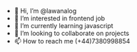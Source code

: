 - 👋 Hi, I’m @lawanalog
- 👀 I’m interested in frontend job
- 🌱 I’m currently learning javascript
- 💞️ I’m looking to collaborate on projects
- 📫 How to reach me (+44)7380998854

<!---
lawanalog/lawanalog is a ✨ special ✨ repository because its `README.md` (this file) appears on your GitHub profile.
You can click the Preview link to take a look at your changes.
--->
